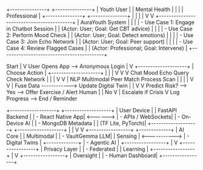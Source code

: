 +---------------+         +---------------+
|   Youth User  |         | Mental Health |
|               |         | Professional  |
+---------------+         +---------------+
         |                           |
         |                           |
         V                           V
+------------------------------------------+
|              AuraYouth System            |
|                                          |
| - Use Case 1: Engage in Chatbot Session  |
|   (Actor: User; Goal: Get CBT advice)    |
|                                          |
| - Use Case 2: Perform Mood Check         |
|   (Actor: User; Goal: Detect emotions)   |
|                                          |
| - Use Case 3: Join Echo Network          |
|   (Actor: User; Goal: Peer support)      |
|                                          |
| - Use Case 4: Review Flagged Cases       |
|   (Actor: Professional; Goal: Intervene) |
+------------------------------------------+



Start
 |
 V
User Opens App --> Anonymous Login
 |
 V
+--------------------+
| Choose Action      |
+--------------------+
 |          |        |
 V          V        V
Chat      Mood     Echo
Query     Check    Network
 |          |        |
 V          V        |
NLP       Multimodal  Peer Match
Process   Scan       |
 |          |        |
 V          V        |
Fuse Data ------------> Update Digital Twin
 |                       |
 V                       V
Predict Risk? --> Yes --> Offer Exercise / Alert Human
 |                                |
 No                               V
 |                              Escalate if Crisis
 V
Log Progress --> End / Reminder



+-------------------+          +-------------------+
|   User Device     |          |   FastAPI Backend |
| - React Native App| <------> | - APIs / WebSockets|
| - On-Device AI    |          | - MongoDB Metadata |
|   (TF Lite, PyTorch)|        +-------------------+
+-------------------+                 |
         |                             V
         V                       +-----------------+
   +-------------+               |   AI Core       |
   | Multimodal  |               | - VaultGemma LLM|
   | Sensing     | <-----------> | - Digital Twins |
   +-------------+               | - Agentic AI    |
                                 +-----------------+
                                       |
                                       V
                                 +-----------------+
                                 | Privacy Layer   |
                                 | - Federated     |
                                 |   Learning      |
                                 +-----------------+
                                       |
                                       V
                                 +-----------------+
                                 | Oversight       |
                                 | - Human Dashboard|
                                 +-----------------+




